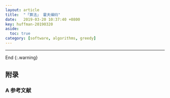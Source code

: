 ```yaml
---
layout: article
title:  "「算法」 霍夫编码"
date:   2019-03-20 10:37:40 +0800
key: huffman-20190320
aside:
  toc: true
category: [software, algorithms, greedy]
---
```


<!--more-->




-------------------  
 End
{:.warning}  



## 附录
### A  参考文献  
